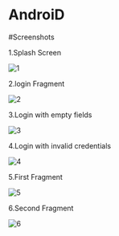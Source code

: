 # AndroiD
 
#Screenshots

1.Splash Screen

![1](https://github.com/SreeragTV99/AndroiD/assets/75733117/70a2a8f6-03f2-4c90-8502-66d2c4336dd8)

2.login Fragment

![2](https://github.com/SreeragTV99/AndroiD/assets/75733117/d3755a49-385f-4e35-8d1e-ec36eeeb958b)

3.Login with empty fields

![3](https://github.com/SreeragTV99/AndroiD/assets/75733117/f981b46e-4cd8-4170-9878-92f55a42609d)

4.Login with invalid credentials

![4](https://github.com/SreeragTV99/AndroiD/assets/75733117/65396581-e451-4850-94f0-1d6bd94ded7e)

5.First Fragment

![5](https://github.com/SreeragTV99/AndroiD/assets/75733117/1bc0f1e6-b2dd-4f9c-8af2-d79d7f3ed8f4)

6.Second Fragment

![6](https://github.com/SreeragTV99/AndroiD/assets/75733117/2b4f7d3c-51e5-402e-84e4-33ffc7c70666)
